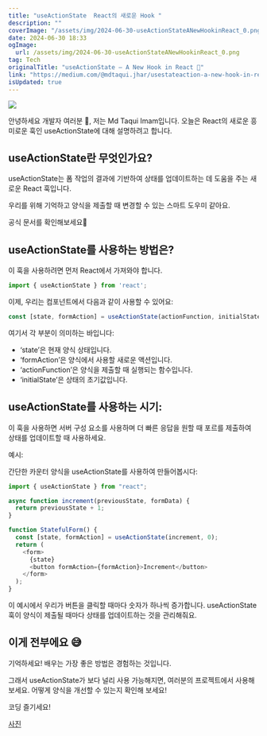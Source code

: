 ```yaml
---
title: "useActionState  React의 새로운 Hook "
description: ""
coverImage: "/assets/img/2024-06-30-useActionStateANewHookinReact_0.png"
date: 2024-06-30 18:33
ogImage: 
  url: /assets/img/2024-06-30-useActionStateANewHookinReact_0.png
tag: Tech
originalTitle: "useActionState — A New Hook in React 🎉"
link: "https://medium.com/@mdtaqui.jhar/usestateaction-a-new-hook-in-react-1558986bf4df"
isUpdated: true
---
```





<img src="/assets/img/2024-06-30-useActionStateANewHookinReact_0.png" />

안녕하세요 개발자 여러분 👋, 저는 Md Taqui Imam입니다. 오늘은 React의 새로운 흥미로운 훅인 useActionState에 대해 설명하려고 합니다.

## useActionState란 무엇인가요?

useActionState는 폼 작업의 결과에 기반하여 상태를 업데이트하는 데 도움을 주는 새로운 React 훅입니다.

<div class="content-ad"></div>

우리를 위해 기억하고 양식을 제출할 때 변경할 수 있는 스마트 도우미 같아요.

공식 문서를 확인해보세요🚀

## useActionState를 사용하는 방법은?

이 훅을 사용하려면 먼저 React에서 가져와야 합니다.

<div class="content-ad"></div>

```js
import { useActionState } from 'react';
```

이제, 우리는 컴포넌트에서 다음과 같이 사용할 수 있어요:

```js
const [state, formAction] = useActionState(actionFunction, initialState);
```

여기서 각 부분이 의미하는 바입니다:

<div class="content-ad"></div>

- ‘state’은 현재 양식 상태입니다.
- ‘formAction’은 양식에서 사용할 새로운 액션입니다.
- ‘actionFunction’은 양식을 제출할 때 실행되는 함수입니다.
- ‘initialState’은 상태의 초기값입니다.

## useActionState를 사용하는 시기:

이 훅을 사용하면 서버 구성 요소를 사용하며 더 빠른 응답을 원할 때 포르를 제출하여 상태를 업데이트할 때 사용하세요.

예시:

<div class="content-ad"></div>

간단한 카운터 양식을 useActionState를 사용하여 만들어봅시다:

```js
import { useActionState } from "react";

async function increment(previousState, formData) {
  return previousState + 1;
}

function StatefulForm() {
  const [state, formAction] = useActionState(increment, 0);
  return (
    <form>
      {state}
      <button formAction={formAction}>Increment</button>
    </form>
  );
}
```

이 예시에서 우리가 버튼을 클릭할 때마다 숫자가 하나씩 증가합니다. useActionState 훅이 양식이 제출될 때마다 상태를 업데이트하는 것을 관리해줘요.

## 이게 전부에요 😅

<div class="content-ad"></div>

기억하세요! 배우는 가장 좋은 방법은 경험하는 것입니다.

그래서 useActionState가 보다 널리 사용 가능해지면, 여러분의 프로젝트에서 사용해보세요. 어떻게 양식을 개선할 수 있는지 확인해 보세요!

코딩 즐기세요!

[사진](/assets/img/2024-06-30-useActionStateANewHookinReact_1.png)